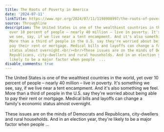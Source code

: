 ```yaml
---
title: The Roots of Poverty in America
date: '2024-07-11'
linkTitle: https://www.npr.org/2024/07/11/1198908997/the-roots-of-poverty-in-america
source: Throughline
description: The United States is one of the wealthiest countries in the world, yet
  over 10 percent of people – nearly 40 million – live in poverty. It's something
  we see, say, if we live near a tent encampment. And it's also something we feel.
  More than a third of people in the U.S. say they're worried about being able to
  pay their rent or mortgage. Medical bills and layoffs can change a family's economic
  status almost overnight.<br/><br/>These issues are on the minds of Democrats and
  Republicans, city-dwellers and rural households. And in an election year, they're
  likely to be a major factor when people  ...
disable_comments: true
---
```

The United States is one of the wealthiest countries in the world, yet over 10 percent of people – nearly 40 million – live in poverty. It's something we see, say, if we live near a tent encampment. And it's also something we feel. More than a third of people in the U.S. say they're worried about being able to pay their rent or mortgage. Medical bills and layoffs can change a family's economic status almost overnight.<br/><br/>These issues are on the minds of Democrats and Republicans, city-dwellers and rural households. And in an election year, they're likely to be a major factor when people  ...